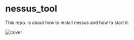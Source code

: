 # nessus_tool
This repo. is about how to install nessus and how to start it.

![cover](https://user-images.githubusercontent.com/66565192/121796112-7e0dca80-cc38-11eb-8a7d-54b014fee4aa.PNG)
